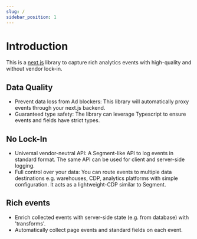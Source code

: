 ```yaml
---
slug: /
sidebar_position: 1
---
```


# Introduction

This is a [next.js](https://nextjs.org) library to capture rich analytics events with high-quality and without vendor lock-in.

## Data Quality

- Prevent data loss from Ad blockers: This library will automatically proxy events through your next.js backend.
- Guaranteed type safety: The library can leverage Typescript to ensure events and fields have strict types.

## No Lock-In

- Universal vendor-neutral API: A Segment-like API to log events in standard format. The same API can be used for client and server-side logging.
- Full control over your data: You can route events to multiple data destinations e.g. warehouses, CDP, analytics platforms with simple configuration. It acts as a lightweight-CDP similar to Segment.

## Rich events

- Enrich collected events with server-side state (e.g. from database) with 'transforms'.
- Automatically collect page events and standard fields on each event.
